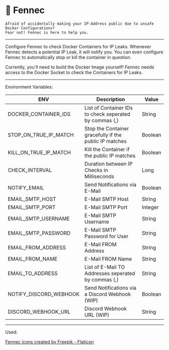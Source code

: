 # 🦊 Fennec

    Afraid of accidentally making your IP-Address public due to unsafe Docker Configurations?
    Fear not! Fennec is here to help you.

---
Configure Fennec to check Docker Containers for IP Leaks. Whenever Fennec detects a potential IP Leak, it will notify you.
You can even configure Fennec to automatically stop or kill the container in question.

Currently, you'll need to build the Docker Image yourself!
Fennec needs access to the Docker Socket to check the Containers for IP Leaks.


---

Environment Variables:

| ENV                    | Description                                            | Value   |
|------------------------|--------------------------------------------------------|---------|
| DOCKER_CONTAINER_IDS   | List of Container IDs to check seperated by commas (,) | String  |
| STOP_ON_TRUE_IP_MATCH  | Stop the Container gracefully if the public IP matches | Boolean |
| KILL_ON_TRUE_IP_MATCH  | Kill the Container if the public IP matches            | Boolean |
| CHECK_INTERVAL         | Duration between IP Checks in Milliseconds             | Long    |
| NOTIFY_EMAIL           | Send Notifications via E-Mail                          | Boolean |
| EMAIL_SMTP_HOST        | E-Mail SMTP Host                                       | String  |
| EMAIL_SMTP_PORT        | E-Mail SMTP Port                                       | Integer |
| EMAIL_SMTP_USERNAME    | E-Mail SMTP Username                                   | String  |
| EMAIL_SMTP_PASSWORD    | E-Mail SMTP Password for User                          | String  |
| EMAIL_FROM_ADDRESS     | E-Mail FROM Address                                    | String  |
| EMAIL_FROM_NAME        | E-Mail FROM Name                                       | String  |
| EMAIL_TO_ADDRESS       | List of E-Mail TO Addresses seperated by commas (,)    | String  |
| NOTIFY_DISCORD_WEBHOOK | Send Notifications via a Discord Webhook (WIP)         | Boolean |
| DISCORD_WEBHOOK_URL    | Discord Webhook URL (WIP)                              | String  |

---
Used:

<a href="https://www.flaticon.com/free-icons/fennec" title="fennec icons">Fennec icons created by Freepik - Flaticon</a>